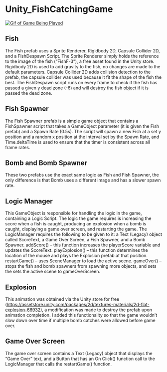 # Unity_FishCatchingGame
[![Gif of Game Being Played](https://i.gyazo.com/84c30da9382d50e2c9af287a8350b86c.gif)](https://gyazo.com/84c30da9382d50e2c9af287a8350b86c)
## Fish
The Fish prefab uses a Sprite Renderer, Rigidbody 2D, Capsule Collider 2D, and a FishDespawn Script.
The Sprite Renderer simply holds the reference to the image of the fish (“FishF-3”), a free asset found in the Unity store.
Rigidbody 2D is used to add gravity to the fish, no changes are made to the default parameters.
Capsule Collider 2D adds collision detection to the prefab, the capsule collider was used because it fit the shape of the fish the best.
The FishDespawn script runs on every frame to check if the fish has passed a given y dead zone (-6) and will destroy the fish object if it is passed the dead zone.
## Fish Spawner
The Fish Spawner prefab is a simple game object that contains a FishSpawner script that takes a GameObject parameter (it is given the Fish prefab) and a Spawn Rate (0.5s). The script will spawn a new Fish at a set y position and a random x position at the interval set by the Spawn Rate, and Time.deltaTime is used to ensure that the timer is consistent across all frame rates.  
## Bomb and Bomb Spawner
These two prefabs use the exact same logic as Fish and Fish Spawner, the only difference is that Bomb uses a different image and has a slower spawn rate.
## Logic Manager
This GameObject is responsible for handling the logic in the game, containing a Logic Script. The logic the game requires is increasing the score when a fish is caught, producing an explosion when a bomb is caught, displaying a game over screen, and restarting the game.
The LogicManager requires the following to be given to it: a Text (Legacy) object called ScoreText, a Game Over Screen, a Fish Spawner, and a Bomb Spawner.
addScore() – this function increases the playerScore variable and updates the ScoreText. 
playExplosion() – this function determines the location of the mouse and plays the Explosion prefab at that position.
restartGame() – uses SceneManager to load the active scene.
gameOver() – stops the fish and bomb spawners from spawning more objects, and sets the sets the active scene to gameOverScreen.
## Explosion
This animation was obtained via the Unity store for free (https://assetstore.unity.com/packages/2d/textures-materials/2d-flat-explosion-66932), a modification was made to destroy the prefab upon animation completion. I added this functionality so that the game wouldn’t slow down over time if multiple bomb catches were allowed before game over.
## Game Over Screen
The game over screen contains a Text (Legacy) object that displays the “Game Over” text, and a Button that has an On Click() function call to the LogicManager that calls the restartGame() function.
